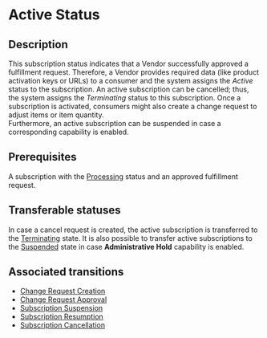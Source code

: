 # Active Status
## Description
This subscription status indicates that a Vendor successfully approved a fulfillment request. Therefore, a Vendor provides required data (like product activation keys or URLs) to a consumer and the system assigns the *Active* status to the subscription.
An active subscription can be cancelled; thus, the system assigns the *Terminating* status to this subscription.
Once a subscription is activated, consumers might also create a change request to adjust items or item quantity.  
Furthermore, an active subscription can be suspended in case a corresponding capability is enabled.
## Prerequisites
A subscription with the [Processing](s-a-processing.html) status and an approved fulfillment request.
## Transferable statuses
In case a cancel request is created, the active subscription is transferred to the [Terminating](s-c-terminating.html) state.
It is also possible to transfer active subscriptions to the [Suspended](s-e-suspended.html) state in case **Administrative Hold** capability is enabled.
## Associated transitions
* [Change Request Creation](t-6-change-request.html)
* [Change Request Approval](t-7-change-approval.html)
* [Subscription Suspension](t-8-suspend.html)
* [Subscription Resumption](t-9-resume.html)
* [Subscription Cancellation](t-4-active-terminating.html)
